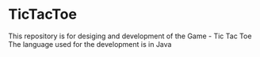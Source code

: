 # TicTacToe
This repository is for desiging and development of the Game - Tic Tac Toe
<br>
The language used for the development is in Java